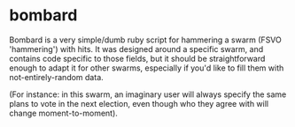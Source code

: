 # bombard

Bombard is a very simple/dumb ruby script for hammering a swarm (FSVO 'hammering') with hits. It was designed around a specific swarm, and contains code specific to those fields, but it should be straightforward enough to adapt it for other swarms, especially if you'd like to fill them with not-entirely-random data.

(For instance: in this swarm, an imaginary user will always specify the same plans to vote in the next election, even though who they agree with will change moment-to-moment).